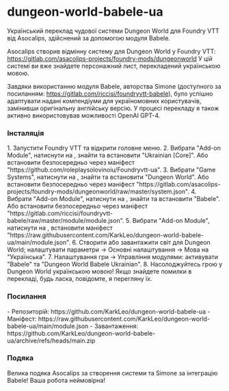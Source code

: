 # dungeon-world-babele-ua

Український переклад чудової системи Dungeon World для Foundry VTT від Asocalips, здійснений за допомогою модуля Babele.

Asocalips створив відмінну систему для Dungeon World у Foundry VTT: https://gitlab.com/asacolips-projects/foundry-mods/dungeonworld
У цій системі ви вже знайдете персонажний лист, перекладений українською мовою.

Завдяки використанню модуля Babele, авторства Simone (доступного за посиланням: https://gitlab.com/riccisi/foundryvtt-babele), було успішно адаптувати надані компендіуми для україномовних користувачів, замінивши оригінальну англійську версію. У процесі перекладу я також активно використовував можливості OpenAI GPT-4.

<h3>Інсталяція</h3>
1. Запустити Foundry VTT та відкрити головне меню.
2. Вибрати "Add-on Module", натиснути на <Install Module>, знайти та встановити "Ukrainian [Core]". Або встановити безпосередньо через маніфест "https://github.com/roleplaysolovinoiu/Foundryvtt-ua".
3. Вибрати "Game Systems", натиснути на <Install System>, знайти та встановити "Dungeon World". Або встановити безпосередньо через маніфест "https://gitlab.com/asacolips-projects/foundry-mods/dungeonworld/raw/master/system.json".
4. Вибрати "Add-on Module", натиснути на <Install Module>, знайти та встановити "Babele". Або встановити безпосередньо через маніфест "https://gitlab.com/riccisi/foundryvtt-babele/raw/master/module/module.json".
5. Вибрати "Add-on Module", натиснути на <Install Module>, встановити маніфест "https://raw.githubusercontent.com/KarkLeo/dungeon-world-babele-ua/main/module.json".
6. Створити або завантажити світ для Dungeon World; налаштувати параметри -> Основні налаштування -> Мова на "Українська".
7. Налаштування гри -> Управління модулями: активувати "Babele" та "Dungeon World Babele Ukrainian".
8. Насолоджуйтесь грою у Dungeon World українською мовою!
   Якщо знайдете помилки в перекладі, будь ласка, повідомте, я перегляну їх.

<h3>Посилання</h3>
- Репозиторій: https://github.com/KarkLeo/dungeon-world-babele-ua
- Маніфест: https://raw.githubusercontent.com/KarkLeo/dungeon-world-babele-ua/main/module.json
- Завантаження: https://github.com/KarkLeo/dungeon-world-babele-ua/archive/refs/heads/main.zip

<h3>Подяка</h3>
Велика подяка Asocalips за створення системи та Simone за інтеграцію Babele! Ваша робота неймовірна!
